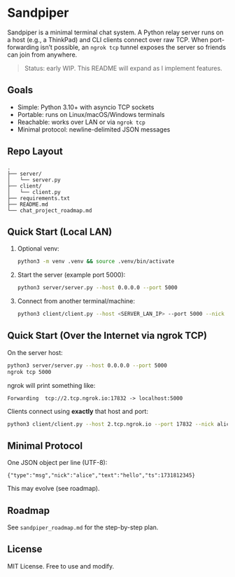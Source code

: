 # Sandpiper

Sandpiper is a minimal terminal chat system. A Python relay server runs on a host (e.g., a ThinkPad) and CLI clients connect over raw TCP. When port-forwarding isn’t possible, an `ngrok tcp` tunnel exposes the server so friends can join from anywhere.

> Status: early WIP. This README will expand as I implement features.

## Goals
- Simple: Python 3.10+ with asyncio TCP sockets
- Portable: runs on Linux/macOS/Windows terminals
- Reachable: works over LAN or via `ngrok tcp`
- Minimal protocol: newline-delimited JSON messages

## Repo Layout
```
.
├── server/
│   └── server.py
├── client/
│   └── client.py
├── requirements.txt
├── README.md
└── chat_project_roadmap.md
```

## Quick Start (Local LAN)
1. Optional venv:
   ```bash
   python3 -m venv .venv && source .venv/bin/activate
   ```
2. Start the server (example port 5000):
   ```bash
   python3 server/server.py --host 0.0.0.0 --port 5000
   ```
3. Connect from another terminal/machine:
   ```bash
   python3 client/client.py --host <SERVER_LAN_IP> --port 5000 --nick alice
   ```

## Quick Start (Over the Internet via ngrok TCP)
On the server host:
```bash
python3 server/server.py --host 0.0.0.0 --port 5000
ngrok tcp 5000
```
ngrok will print something like:
```
Forwarding  tcp://2.tcp.ngrok.io:17832 -> localhost:5000
```
Clients connect using **exactly** that host and port:
```bash
python3 client/client.py --host 2.tcp.ngrok.io --port 17832 --nick alice
```

## Minimal Protocol
One JSON object per line (UTF-8):
```
{"type":"msg","nick":"alice","text":"hello","ts":1731812345}
```
This may evolve (see roadmap).

## Roadmap
See `sandpiper_roadmap.md` for the step-by-step plan.

## License
MIT License. Free to use and modify.
